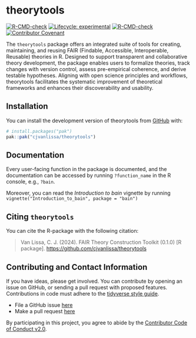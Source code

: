 
<!-- README.md is generated from README.Rmd. Please edit that file -->

# theorytools

<!-- badges: start -->

[![R-CMD-check](https://github.com/cjvanlissa/theorytools/actions/workflows/R-CMD-check.yaml/badge.svg)](https://github.com/cjvanlissa/theorytools/actions/workflows/R-CMD-check.yaml)
[![Lifecycle:
experimental](https://img.shields.io/badge/lifecycle-experimental-orange.svg)](https://lifecycle.r-lib.org/articles/stages.html#experimental)
[![R-CMD-check](https://github.com/cjvanlissa/theorytools/actions/workflows/R-CMD-check.yaml/badge.svg)](https://github.com/cjvanlissa/theorytools/actions/workflows/R-CMD-check.yaml)
[![Contributor
Covenant](https://img.shields.io/badge/Contributor%20Covenant-v2.0%20adopted-ff69b4.svg)](https://www.contributor-covenant.org/version/2/0/code_of_conduct.html)
<!-- badges: end -->

The `theorytools` package offers an integrated suite of tools for
creating, maintaining, and reusing FAIR (Findable, Accessible,
Interoperable, Reusable) theories in R. Designed to support transparent
and collaborative theory development, the package enables users to
formalize theories, track changes with version control, assess
pre-empirical coherence, and derive testable hypotheses. Aligning with
open science principles and workflows, theorytools facilitates the
systematic improvement of theoretical frameworks and enhances their
discoverability and usability.

## Installation

You can install the development version of theorytools from
[GitHub](https://github.com/) with:

``` r
# install.packages("pak")
pak::pak("cjvanlissa/theorytools")
```

## Documentation

Every user-facing function in the package is documented, and the
documentation can be accessed by running `?function_name` in the R
console, e.g., `?bain`.

Moreover, you can read the *Introduction to bain* vignette by running
`vignette("Introduction_to_bain", package = "bain")`

## Citing `theorytools`

You can cite the R-package with the following citation:

> Van Lissa, C. J. (2024). FAIR Theory Construction Toolkit (0.1.0) \[R
> package\]. <https://github.com/cjvanlissa/theorytools>

## Contributing and Contact Information

If you have ideas, please get involved. You can contribute by opening an
issue on GitHub, or sending a pull request with proposed features.
Contributions in code must adhere to the [tidyverse style
guide](https://style.tidyverse.org/).

- File a GitHub issue
  [here](https://github.com/cjvanlissa/theorytools/issues)
- Make a pull request
  [here](https://github.com/cjvanlissa/theorytools/pulls)

By participating in this project, you agree to abide by the [Contributor
Code of Conduct
v2.0](https://www.contributor-covenant.org/version/2/0/code_of_conduct.html).

